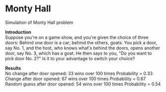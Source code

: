 # Monty Hall
Simulation of Monty Hall problem

**Introduction**</br>
Suppose you're on a game show, and you're given the choice of three doors: Behind one door is a car; behind the others, goats. You pick a door, say No. 1, and the host, who knows what's behind the doors, opens another door, say No. 3, which has a goat. He then says to you, "Do you want to pick door No. 2?" Is it to your advantage to switch your choice?

**Results**</br>
No change after door opened: 33 wins over 100 times
Probability = 0.33
Change after door opened: 67 wins over 100 times
Probability = 0.67
Random guess after door opened: 54 wins over 100 times
Probability = 0.54
